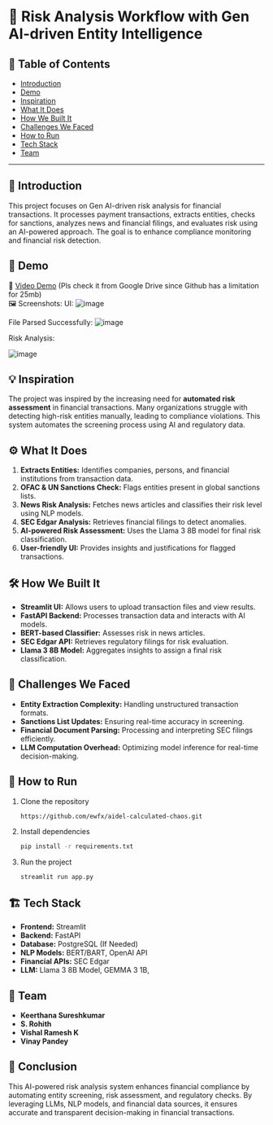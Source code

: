 # 🚀 Risk Analysis Workflow with Gen AI-driven Entity Intelligence

## 📌 Table of Contents
- [Introduction](#-Introduction)
- [Demo](https://drive.google.com/file/d/1zfLjbGGiQM5OJMs8UFQ7v0u38tvk6duo/view?usp=sharing )
- [Inspiration](#-inspiration)
- [What It Does](#what-it-does)
- [How We Built It](#-how_we_built_it)
- [Challenges We Faced](#challenges-we-faced)
- [How to Run](#how-to-run)
- [Tech Stack](#tech-stack)
- [Team](#-Team)

---

## 🎯 Introduction
This project focuses on Gen AI-driven risk analysis for financial transactions. It processes payment transactions, extracts entities, checks for sanctions, analyzes news and financial filings, and evaluates risk using an AI-powered approach. The goal is to enhance compliance monitoring and financial risk detection.

## 🎥 Demo
🔗 [Video Demo](https://drive.google.com/file/d/1zfLjbGGiQM5OJMs8UFQ7v0u38tvk6duo/view?usp=sharing ) (Pls check it from Google Drive since Github has a limitation for 25mb)  
🖼️ Screenshots:
UI:
![image](https://github.com/user-attachments/assets/b5f3ecdd-d65c-4e31-861b-aadb5a6d41c6)

File Parsed Successfully:
![image](https://github.com/user-attachments/assets/b4f73a2d-6f90-4966-8c37-63640582ae62)

Risk Analysis:

![image](https://github.com/user-attachments/assets/6345fc2f-47ff-49b8-a297-ba131eaa1460)


## 💡 Inspiration
The project was inspired by the increasing need for **automated risk assessment** in financial transactions. Many organizations struggle with detecting high-risk entities manually, leading to compliance violations. This system automates the screening process using AI and regulatory data.

## ⚙️ What It Does
1. **Extracts Entities:** Identifies companies, persons, and financial institutions from transaction data.
2. **OFAC & UN Sanctions Check:** Flags entities present in global sanctions lists.
3. **News Risk Analysis:** Fetches news articles and classifies their risk level using NLP models.
4. **SEC Edgar Analysis:** Retrieves financial filings to detect anomalies.
5. **AI-powered Risk Assessment:** Uses the Llama 3 8B model for final risk classification.
6. **User-friendly UI:** Provides insights and justifications for flagged transactions.

## 🛠️ How We Built It
- **Streamlit UI:** Allows users to upload transaction files and view results.
- **FastAPI Backend:** Processes transaction data and interacts with AI models.
- **BERT-based Classifier:** Assesses risk in news articles.
- **SEC Edgar API:** Retrieves regulatory filings for risk evaluation.
- **Llama 3 8B Model:** Aggregates insights to assign a final risk classification.

## 🚧 Challenges We Faced
- **Entity Extraction Complexity:** Handling unstructured transaction formats.
- **Sanctions List Updates:** Ensuring real-time accuracy in screening.
- **Financial Document Parsing:** Processing and interpreting SEC filings efficiently.
- **LLM Computation Overhead:** Optimizing model inference for real-time decision-making.

## 🏃 How to Run
1. Clone the repository  
   ```
   https://github.com/ewfx/aidel-calculated-chaos.git
   ```
2. Install dependencies  
   ```sh
   pip install -r requirements.txt  
   ```
3. Run the project  
   ```sh
   streamlit run app.py  
   ```

## 🏗️ Tech Stack
- **Frontend:** Streamlit
- **Backend:** FastAPI
- **Database:** PostgreSQL (If Needed)
- **NLP Models:** BERT/BART, OpenAI API
- **Financial APIs:** SEC Edgar
- **LLM:** Llama 3 8B Model, GEMMA 3 1B, 

## 👥 Team
- **Keerthana Sureshkumar**
- **S. Rohith**
- **Vishal Ramesh K**
- **Vinay Pandey** 


## 🎯 Conclusion
This AI-powered risk analysis system enhances financial compliance by automating entity screening, risk assessment, and regulatory checks. By leveraging LLMs, NLP models, and financial data sources, it ensures accurate and transparent decision-making in financial transactions.
